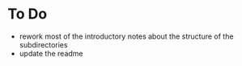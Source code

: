 # To Do

- rework most of the introductory notes about the structure of the subdirectories
- update the readme
